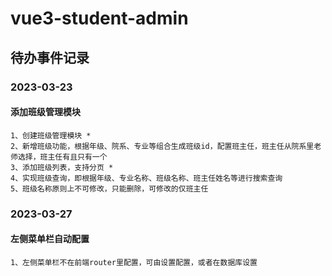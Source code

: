 # vue3-student-admin

## 待办事件记录

### 2023-03-23
#### 添加班级管理模块
```
1、创建班级管理模块 *
2、新增班级功能，根据年级、院系、专业等组合生成班级id，配置班主任，班主任从院系里老师选择，班主任有且只有一个
3、添加班级列表，支持分页 *
4、实现班级查询，即根据年级、专业名称、班级名称、班主任姓名等进行搜索查询
5、班级名称原则上不可修改，只能删除，可修改的仅班主任
```

### 2023-03-27
#### 左侧菜单栏自动配置
```
1、左侧菜单栏不在前端router里配置，可由设置配置，或者在数据库设置
```
